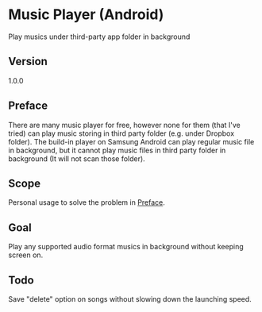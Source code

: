 # Music Player (Android)
Play musics under third-party app folder in background

## Version
1.0.0

## Preface
There are many music player for free, however none for them (that I've tried) can play music storing in third party folder (e.g. under Dropbox folder).
The build-in player on Samsung Android can play regular music file in background, but it cannot play music files in third party folder in background (It will not scan those folder).

## Scope
Personal usage to solve the problem in [Preface](#preface).

## Goal
Play any supported audio format musics in background without keeping screen on.

## Todo
Save "delete" option on songs without slowing down the launching speed.
